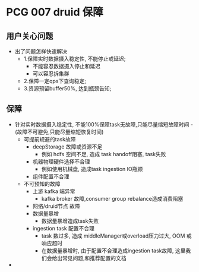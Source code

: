 # PCG 007 druid 保障

## 用户关心问题 
- 出了问题怎样快速解决
  - 1.保障实时数据摄入稳定性, 不能停止或延迟;
    - 不能容忍数据摄入停止和延迟
    - 可以容忍拆集群
  - 2.保障一定qps下查询稳定;
  - 3.资源预留buffer50%, 达到瓶颈告知;
  
## 保障
  - 针对实时数据摄入稳定性, 不能100%保障task无故障,只能尽量缩短故障时间 - (故障不可避免,只能尽量缩短恢复时间)
    - 可提前规避的task故障
      - deepStorage 故障或资源不足
        - 例如 hdfs 空间不足, 造成 task handoff阻塞, task失败
      - 机器物理硬件选择不合理
        - 例如使用机械盘, 造成task ingestion IO瓶颈
      - 组件配置不合理
    - 不可预知的故障
      - 上游 kafka 端异常
        - kafka broker 故障,consumer group rebalance造成消费阻塞
      - 网络/druid节点 故障
      - 数据量暴增
        - 数据量暴增造成task失败
      - ingestion task 配置不合理
        - task 数过多, 造成 middleManager或overload压力过大, OOM 或响应超时
        - 在数据量暴增时, 由于配置不合理造成ingestion task故障, 这里我们会给出常见问题,和推荐配置的文档
  - 
     